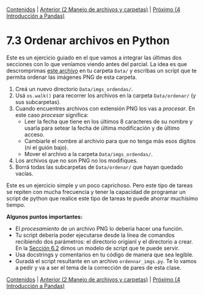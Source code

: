 [Contenidos](../Contenidos.md) \| [Anterior (2 Manejo de archivos y carpetas)](02_Archivos_y_Directorios.md) \| [Próximo (4 Introducción a Pandas)](04_Pandas_basico.md)

# 7.3 Ordenar archivos en Python

Este es un ejercicio guiado en el que vamos a integrar las últimas dos secciones con lo que veníamos viendo antes del parcial. La idea es que descromprimas [este archivo](./ordenar.zip) en tu carpeta `Data/` y escribas un script que te permita ordenar las imágenes PNG de esta carpeta.

1. Creá un nuevo directorio `Data/imgs_ordendas/`.
2. Usá `os.walk()` para recorrer los archivos en la carpeta `Data/ordenar/` (y sus subcarpetas).
3. Cuando encuentres archivos con extensión PNG los vas a *procesar*. En este caso *procesar* significa:
    * Leer la fecha que tiene en los últimos 8 caracteres de su nombre y usarla para setear la fecha de última modificación y de último acceso.
    * Cambiarle el nombre al archivio para que no tenga más esos dígitos (ni el guión bajo).
    * Mover el archivo a la carpeta  `Data/imgs_ordendas/`.
4. Los archivos que no son PNG no los modifiques.
5. Borrá todas las subcarpetas de `Data/ordenar/` que hayan quedado vacías.

Este es un ejercicio simple y un poco caprichoso. Pero este tipo de tareas se repiten con mucha frecuencia y tener la capacidad de programar un script de python que realice este tipo de tareas te puede ahorrar muchísimo tiempo.

**Algunos puntos importantes:**
* El *procesamiento* de un archivo PNG lo debería hacer una función. 
* Tu script debería poder ejecutarse desde la línea de comandos recibiendo dos parámetros: el directorio origianl y el directorio a crear. En la [Sección 6.2](../06_Plt_Especificacion_y_Documentacion/02_Modulo_principal.md#modelo-de-script-con-parámetros) dimos un modelo de script que te puede servir.
* Usa docstrings y comentarios en tu código de manera que sea legible. 
* Guradá el script resultante en un archivo `ordennar_imgs.py`. Te lo vamos a pedir y va a ser el tema de la corrección de pares de esta clase.




[Contenidos](../Contenidos.md) \| [Anterior (2 Manejo de archivos y carpetas)](02_Archivos_y_Directorios.md) \| [Próximo (4 Introducción a Pandas)](04_Pandas_basico.md)

